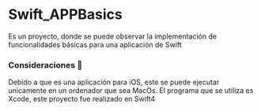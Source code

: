 # Swift_APPBasics

Es un proyecto, donde se puede observar la implementación de funcionalidades básicas para una aplicación de Swift

### Consideraciones 🔧

Debido a que es una aplicación para iOS, este se puede ejecutar unicamente en un ordenador que sea MacOs. El programa que se utiliza es Xcode, este proyecto fue realizado en Swift4
